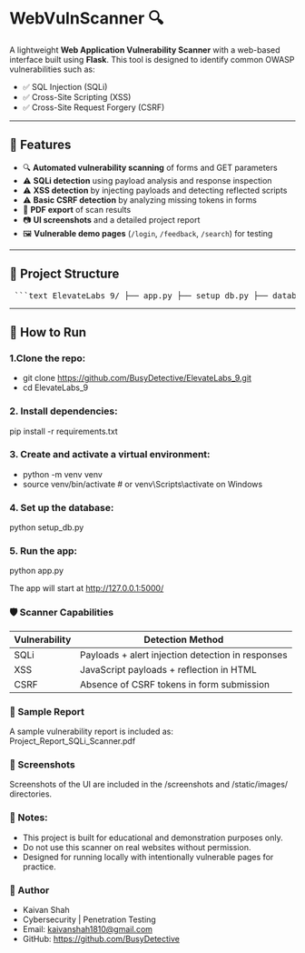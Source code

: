 # WebVulnScanner 🔍

A lightweight **Web Application Vulnerability Scanner** with a web-based interface built using **Flask**. This tool is designed to identify common OWASP vulnerabilities such as:

- ✅ SQL Injection (SQLi)
- ✅ Cross-Site Scripting (XSS)
- ✅ Cross-Site Request Forgery (CSRF)

---

## 🧩 Features

- 🔍 **Automated vulnerability scanning** of forms and GET parameters
- ⚠️ **SQLi detection** using payload analysis and response inspection
- ⚠️ **XSS detection** by injecting payloads and detecting reflected scripts
- ⚠️ **Basic CSRF detection** by analyzing missing tokens in forms
- 📄 **PDF export** of scan results
- 📷 **UI screenshots** and a detailed project report
- 🖼️ **Vulnerable demo pages** (`/login`, `/feedback`, `/search`) for testing

---

## 📁 Project Structure

<pre> ```text ElevateLabs_9/ ├── app.py ├── setup_db.py ├── database.db ├── scanner/ │ ├── __init__.py │ ├── scanner_core.py │ ├── payloads.py │ └── static/ ├── static/ │ └── images/ ├── templates/ │ ├── base.html │ ├── home.html │ ├── scanner.html │ ├── feedback.html │ ├── login.html │ └── search.html ├── screenshots/ │ ├── homepage.png │ ├── scannerpage.png ├── Project_Report_SQLi_Scanner.pdf ├── scanreport.png ├── requirements.txt └── README.md ``` </pre>

---

## 🚀 How to Run

### 1.Clone the repo:
- git clone https://github.com/BusyDetective/ElevateLabs_9.git
- cd ElevateLabs_9

### 2. Install dependencies:
pip install -r requirements.txt

### 3. Create and activate a virtual environment:
- python -m venv venv
- source venv/bin/activate      # or venv\Scripts\activate on Windows 

### 4. Set up the database:
python setup_db.py

### 5. Run the app:
python app.py

The app will start at http://127.0.0.1:5000/

### 🛡️ Scanner Capabilities
| Vulnerability | Detection Method                                  |
| ------------- | ------------------------------------------------- |
| SQLi          | Payloads + alert injection detection in responses |
| XSS           | JavaScript payloads + reflection in HTML          |
| CSRF          | Absence of CSRF tokens in form submission         |

### 📄 Sample Report
A sample vulnerability report is included as:
Project_Report_SQLi_Scanner.pdf

### 📸 Screenshots
Screenshots of the UI are included in the /screenshots and /static/images/ directories.

### 📌 Notes:
- This project is built for educational and demonstration purposes only.
- Do not use this scanner on real websites without permission.
- Designed for running locally with intentionally vulnerable pages for practice.

### 👤 Author
- Kaivan Shah
- Cybersecurity | Penetration Testing
- Email: kaivanshah1810@gmail.com 
- GitHub: https://github.com/BusyDetective
